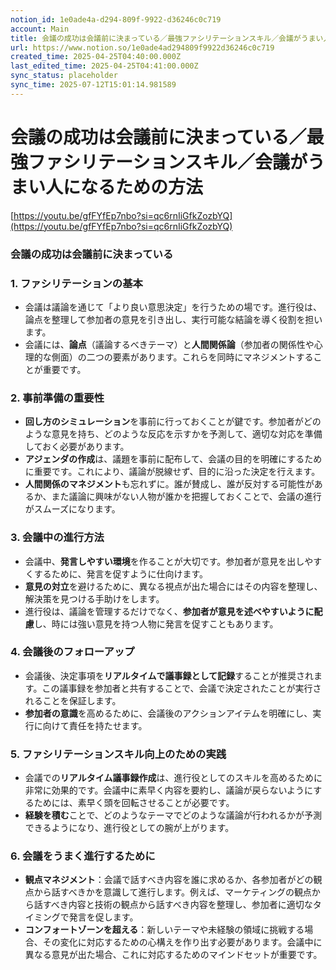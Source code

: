 ```yaml
---
notion_id: 1e0ade4a-d294-809f-9922-d36246c0c719
account: Main
title: 会議の成功は会議前に決まっている／最強ファシリテーションスキル／会議がうまい人になるための方法
url: https://www.notion.so/1e0ade4ad294809f9922d36246c0c719
created_time: 2025-04-25T04:40:00.000Z
last_edited_time: 2025-04-25T04:41:00.000Z
sync_status: placeholder
sync_time: 2025-07-12T15:01:14.981589
---
```

# 会議の成功は会議前に決まっている／最強ファシリテーションスキル／会議がうまい人になるための方法

[https://youtu.be/gfFYfEp7nbo?si=qc6rnIiGfkZozbYQ](https://youtu.be/gfFYfEp7nbo?si=qc6rnIiGfkZozbYQ)
### 会議の成功は会議前に決まっている
### 1. **ファシリテーションの基本**
- 会議は議論を通じて「より良い意思決定」を行うための場です。進行役は、論点を整理して参加者の意見を引き出し、実行可能な結論を導く役割を担います。
- 会議には、**論点**（議論するべきテーマ）と**人間関係論**（参加者の関係性や心理的な側面）の二つの要素があります。これらを同時にマネジメントすることが重要です。
### 2. **事前準備の重要性**
- **回し方のシミュレーション**を事前に行っておくことが鍵です。参加者がどのような意見を持ち、どのような反応を示すかを予測して、適切な対応を準備しておく必要があります。
- **アジェンダの作成**は、議題を事前に配布して、会議の目的を明確にするために重要です。これにより、議論が脱線せず、目的に沿った決定を行えます。
- **人間関係のマネジメント**も忘れずに。誰が賛成し、誰が反対する可能性があるか、また議論に興味がない人物が誰かを把握しておくことで、会議の進行がスムーズになります。
### 3. **会議中の進行方法**
- 会議中、**発言しやすい環境**を作ることが大切です。参加者が意見を出しやすくするために、発言を促すように仕向けます。
- **意見の対立**を避けるために、異なる視点が出た場合にはその内容を整理し、解決策を見つける手助けをします。
- 進行役は、議論を管理するだけでなく、**参加者が意見を述べやすいように配慮**し、時には強い意見を持つ人物に発言を促すこともあります。
### 4. **会議後のフォローアップ**
- 会議後、決定事項を**リアルタイムで議事録として記録**することが推奨されます。この議事録を参加者と共有することで、会議で決定されたことが実行されることを保証します。
- **参加者の意識**を高めるために、会議後のアクションアイテムを明確にし、実行に向けて責任を持たせます。
### 5. **ファシリテーションスキル向上のための実践**
- 会議での**リアルタイム議事録作成**は、進行役としてのスキルを高めるために非常に効果的です。会議中に素早く内容を要約し、議論が戻らないようにするためには、素早く頭を回転させることが必要です。
- **経験を積む**ことで、どのようなテーマでどのような議論が行われるかが予測できるようになり、進行役としての腕が上がります。
### 6. **会議をうまく進行するために**
- **観点マネジメント**：会議で話すべき内容を誰に求めるか、各参加者がどの観点から話すべきかを意識して進行します。例えば、マーケティングの観点から話すべき内容と技術の観点から話すべき内容を整理し、参加者に適切なタイミングで発言を促します。
- **コンフォートゾーンを超える**：新しいテーマや未経験の領域に挑戦する場合、その変化に対応するための心構えを作り出す必要があります。会議中に異なる意見が出た場合、これに対応するためのマインドセットが重要です。